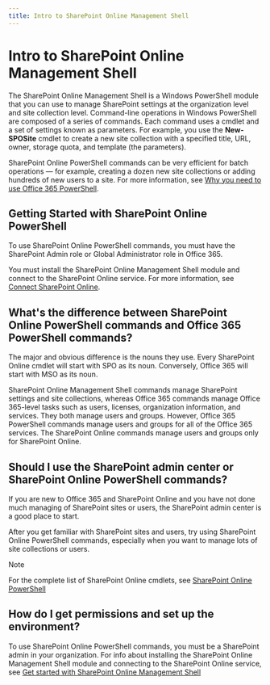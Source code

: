 ```yaml
---
title: Intro to SharePoint Online Management Shell
---
```


# Intro to SharePoint Online Management Shell

The SharePoint Online Management Shell is a Windows PowerShell module that you can use to manage SharePoint settings at the organization level and site collection level. Command-line operations in Windows PowerShell are composed of a series of commands. Each command uses a cmdlet and a set of settings known as parameters. For example, you use the **New-SPOSite** cmdlet to create a new site collection with a specified title, URL, owner, storage quota, and template (the parameters).

SharePoint Online PowerShell commands can be very efficient for batch operations — for example, creating a dozen new site collections or adding hundreds of new users to a site. For more information, see [Why you need to use Office 365 PowerShell](/office365/enterprise/powershell/why-you-need-to-use-office-365-powershell).

## Getting Started with SharePoint Online PowerShell

To use SharePoint Online PowerShell commands, you must have the SharePoint Admin role or Global Administrator role in Office 365.

You must install the SharePoint Online Management Shell module and connect to the SharePoint Online service. For more information, see [Connect SharePoint Online](connect-sharepoint-online.md).

## What's the difference between SharePoint Online PowerShell commands and Office 365 PowerShell commands?

The major and obvious difference is the nouns they use. Every SharePoint Online cmdlet will start with SPO as its noun. Conversely, Office 365 will start with MSO as its noun.

SharePoint Online Management Shell commands manage SharePoint settings and site collections, whereas Office 365 commands manage Office 365-level tasks such as users, licenses, organization information, and services. They both manage users and groups. However, Office 365 PowerShell commands manage users and groups for all of the Office 365 services. The SharePoint Online commands manage users and groups only for SharePoint Online.

## Should I use the SharePoint admin center or SharePoint Online PowerShell commands? 

If you are new to Office 365 and SharePoint Online and you have not done much managing of SharePoint sites or users, the SharePoint admin center is a good place to start.

After you get familiar with SharePoint sites and users, try using SharePoint Online PowerShell commands, especially when you want to manage lots of site collections or users.

> [!NOTE] 
> For the complete list of SharePoint Online cmdlets, see [SharePoint Online PowerShell](https://docs.microsoft.com/powershell/module/sharepoint-online/?view=sharepoint-ps)

## How do I get permissions and set up the environment?

To use SharePoint Online PowerShell commands, you must be a SharePoint admin in your organization. For info about installing the SharePoint Online Management Shell module and connecting to the SharePoint Online service, see [Get started with SharePoint Online Management Shell](connect-sharepoint-online.md)
